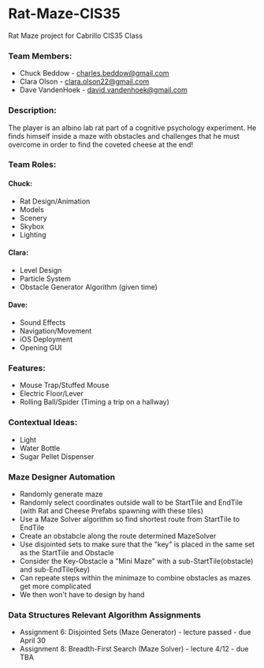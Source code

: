 # Rat-Maze-CIS35
Rat Maze project for Cabrillo CIS35 Class

### Team Members:
* Chuck Beddow - charles.beddow@gmail.com
* Clara Olson - clara.olson22@gmail.com
* Dave VandenHoek - david.vandenhoek@gmail.com

### Description:
The player is an albino lab rat part of a cognitive psychology experiment. He finds himself inside a maze with obstacles and challenges that he must overcome in order to find the coveted cheese at the end!

### Team Roles:
#### Chuck:
* Rat Design/Animation
* Models
* Scenery
* Skybox
* Lighting 

#### Clara: 
* Level Design
* Particle System
* Obstacle Generator Algorithm (given time)

#### Dave:
* Sound Effects
* Navigation/Movement
* iOS Deployment
* Opening GUI

### Features:
* Mouse Trap/Stuffed Mouse
* Electric Floor/Lever
* Rolling Ball/Spider (Timing a trip on a hallway)

### Contextual Ideas:
* Light
* Water Bottle
* Sugar Pellet Dispenser

### Maze Designer Automation
* Randomly generate maze
* Randomly select coordinates outside wall to be StartTile and EndTile (with Rat and Cheese Prefabs spawning with these tiles)
* Use a Maze Solver algorithm so find shortest route from StartTile to EndTile
* Create an obstabcle along the route determined MazeSolver
* Use disjointed sets to make sure that the "key" is placed in the same set as the StartTile and Obstacle
* Consider the Key-Obstacle a "Mini Maze" with a sub-StartTile(obstacle) and sub-EndTile(key)
* Can repeate steps within the minimaze to combine obstacles as mazes get more complicated
* We then won't have to design by hand

### Data Structures Relevant Algorithm Assignments
* Assignment 6: Disjointed Sets (Maze Generator) - lecture passed - due April 30
* Assignment 8: Breadth-First Search (Maze Solver) - lecture 4/12 - due TBA
